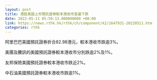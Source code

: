 ```yaml
---
layout: post
title: 港股美國上市預託證券較本港收市普遍下跌
date: 2022-05-11 05:59:13.000000000 +08:00
link: https://news.rthk.hk/rthk/ch/component/k2/1647931-20220511.htm
categories: rthk
---
```


阿里巴巴美國預託證券折合82.98港元，較本港收市跌逾3%。

美團及騰訊的美國預託證券較本港收市分別跌逾2%及1%。

友邦保險美國預託證券較本港收市跌近2%。

中石油美國預託證券較本港收市跌逾1%。
